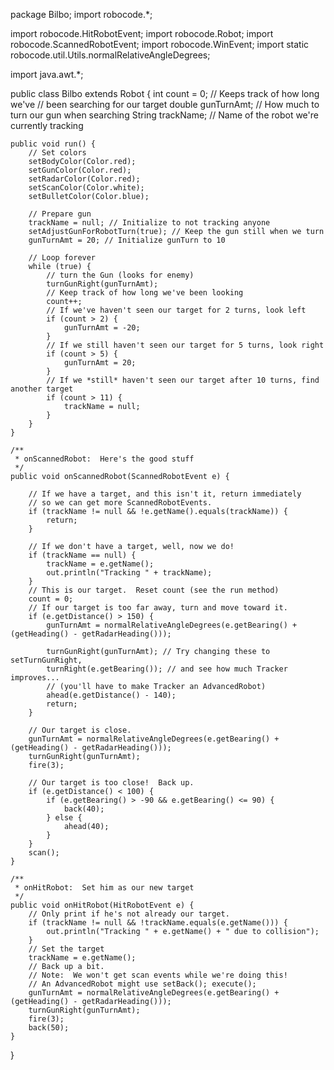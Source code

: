 package Bilbo;
import robocode.*;


import robocode.HitRobotEvent;
import robocode.Robot;
import robocode.ScannedRobotEvent;
import robocode.WinEvent;
import static robocode.util.Utils.normalRelativeAngleDegrees;

import java.awt.*;

public class Bilbo extends Robot {
     int count = 0; // Keeps track of how long we've
	// been searching for our target
	double gunTurnAmt; // How much to turn our gun when searching
	String trackName; // Name of the robot we're currently tracking

	public void run() {
		// Set colors
		setBodyColor(Color.red);
		setGunColor(Color.red);
		setRadarColor(Color.red);
		setScanColor(Color.white);
		setBulletColor(Color.blue);

		// Prepare gun
		trackName = null; // Initialize to not tracking anyone
		setAdjustGunForRobotTurn(true); // Keep the gun still when we turn
		gunTurnAmt = 20; // Initialize gunTurn to 10

		// Loop forever
		while (true) {
			// turn the Gun (looks for enemy)
			turnGunRight(gunTurnAmt);
			// Keep track of how long we've been looking
			count++;
			// If we've haven't seen our target for 2 turns, look left
			if (count > 2) {
				gunTurnAmt = -20;
			}
			// If we still haven't seen our target for 5 turns, look right
			if (count > 5) {
				gunTurnAmt = 20;
			}
			// If we *still* haven't seen our target after 10 turns, find another target
			if (count > 11) {
				trackName = null;
			}
		}
	}

	/**
	 * onScannedRobot:  Here's the good stuff
	 */
	public void onScannedRobot(ScannedRobotEvent e) {

		// If we have a target, and this isn't it, return immediately
		// so we can get more ScannedRobotEvents.
		if (trackName != null && !e.getName().equals(trackName)) {
			return;
		}

		// If we don't have a target, well, now we do!
		if (trackName == null) {
			trackName = e.getName();
			out.println("Tracking " + trackName);
		}
		// This is our target.  Reset count (see the run method)
		count = 0;
		// If our target is too far away, turn and move toward it.
		if (e.getDistance() > 150) {
			gunTurnAmt = normalRelativeAngleDegrees(e.getBearing() + (getHeading() - getRadarHeading()));

			turnGunRight(gunTurnAmt); // Try changing these to setTurnGunRight,
			turnRight(e.getBearing()); // and see how much Tracker improves...
			// (you'll have to make Tracker an AdvancedRobot)
			ahead(e.getDistance() - 140);
			return;
		}

		// Our target is close.
		gunTurnAmt = normalRelativeAngleDegrees(e.getBearing() + (getHeading() - getRadarHeading()));
		turnGunRight(gunTurnAmt);
		fire(3);

		// Our target is too close!  Back up.
		if (e.getDistance() < 100) {
			if (e.getBearing() > -90 && e.getBearing() <= 90) {
				back(40);
			} else {
				ahead(40);
			}
		}
		scan();
	}

	/**
	 * onHitRobot:  Set him as our new target
	 */
	public void onHitRobot(HitRobotEvent e) {
		// Only print if he's not already our target.
		if (trackName != null && !trackName.equals(e.getName())) {
			out.println("Tracking " + e.getName() + " due to collision");
		}
		// Set the target
		trackName = e.getName();
		// Back up a bit.
		// Note:  We won't get scan events while we're doing this!
		// An AdvancedRobot might use setBack(); execute();
		gunTurnAmt = normalRelativeAngleDegrees(e.getBearing() + (getHeading() - getRadarHeading()));
		turnGunRight(gunTurnAmt);
		fire(3);
		back(50);
	}
}
